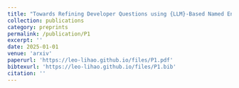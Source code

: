 ```yaml
---
title: "Towards Refining Developer Questions using {LLM}-Based Named Entity Recognition for Developer Chatroom Conversations"
collection: publications
category: preprints
permalink: /publication/P1
excerpt: ''
date: 2025-01-01
venue: 'arxiv'
paperurl: 'https://leo-lihao.github.io/files/P1.pdf'
bibtexurl: 'https://leo-lihao.github.io/files/P1.bib'
citation: ''
---
```

